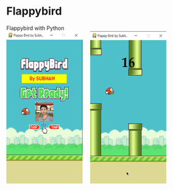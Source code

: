 # Flappybird
Flappybird with Python<br>
<img src="screenshots/fbhome.PNG" width=200px height= 400px></img>
&nbsp; &nbsp;
<img src="screenshots/gameplay.png" width=200px height= 400px></img>
